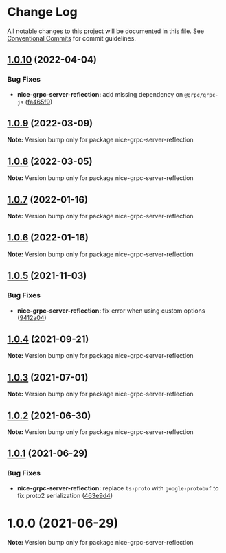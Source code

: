 # Change Log

All notable changes to this project will be documented in this file.
See [Conventional Commits](https://conventionalcommits.org) for commit guidelines.

## [1.0.10](https://github.com/deeplay-io/nice-grpc/compare/nice-grpc-server-reflection@1.0.9...nice-grpc-server-reflection@1.0.10) (2022-04-04)


### Bug Fixes

* **nice-grpc-server-reflection:** add missing dependency on `@grpc/grpc-js` ([fa465f9](https://github.com/deeplay-io/nice-grpc/commit/fa465f92be8c7a2285bc568fb55a8e2f69b296b9))





## [1.0.9](https://github.com/deeplay-io/nice-grpc/compare/nice-grpc-server-reflection@1.0.8...nice-grpc-server-reflection@1.0.9) (2022-03-09)

**Note:** Version bump only for package nice-grpc-server-reflection





## [1.0.8](https://github.com/deeplay-io/nice-grpc/compare/nice-grpc-server-reflection@1.0.7...nice-grpc-server-reflection@1.0.8) (2022-03-05)

**Note:** Version bump only for package nice-grpc-server-reflection





## [1.0.7](https://github.com/deeplay-io/nice-grpc/compare/nice-grpc-server-reflection@1.0.6...nice-grpc-server-reflection@1.0.7) (2022-01-16)

**Note:** Version bump only for package nice-grpc-server-reflection





## [1.0.6](https://github.com/deeplay-io/nice-grpc/compare/nice-grpc-server-reflection@1.0.5...nice-grpc-server-reflection@1.0.6) (2022-01-16)

**Note:** Version bump only for package nice-grpc-server-reflection





## [1.0.5](https://github.com/deeplay-io/nice-grpc/compare/nice-grpc-server-reflection@1.0.4...nice-grpc-server-reflection@1.0.5) (2021-11-03)


### Bug Fixes

* **nice-grpc-server-reflection:** fix error when using custom options ([9412a04](https://github.com/deeplay-io/nice-grpc/commit/9412a04283ff7b3bfe5c8befa82f936036d53aee))





## [1.0.4](https://github.com/deeplay-io/nice-grpc/compare/nice-grpc-server-reflection@1.0.3...nice-grpc-server-reflection@1.0.4) (2021-09-21)

**Note:** Version bump only for package nice-grpc-server-reflection





## [1.0.3](https://github.com/deeplay-io/nice-grpc/compare/nice-grpc-server-reflection@1.0.2...nice-grpc-server-reflection@1.0.3) (2021-07-01)

**Note:** Version bump only for package nice-grpc-server-reflection





## [1.0.2](https://github.com/deeplay-io/nice-grpc/compare/nice-grpc-server-reflection@1.0.1...nice-grpc-server-reflection@1.0.2) (2021-06-30)

**Note:** Version bump only for package nice-grpc-server-reflection





## [1.0.1](https://github.com/deeplay-io/nice-grpc/compare/nice-grpc-server-reflection@1.0.0...nice-grpc-server-reflection@1.0.1) (2021-06-29)


### Bug Fixes

* **nice-grpc-server-reflection:** replace `ts-proto` with `google-protobuf` to fix proto2 serialization ([463e9d4](https://github.com/deeplay-io/nice-grpc/commit/463e9d4bb8eade1cb49ad35171fc5ebfd0f722d1))





# 1.0.0 (2021-06-29)

**Note:** Version bump only for package nice-grpc-server-reflection
